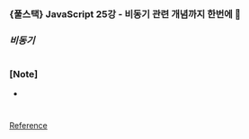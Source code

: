 ### {풀스택} JavaScript 25강 - 비동기 관련 개념까지 한번에 🧐

### _비동기_

#

### [Note]

-

#

[Reference](https://www.youtube.com/watch?v=_wpXOxh0XVk&list=PLEOnZ6GeucBW11uFNvzxToKym9Zv74hxh&index=27)

